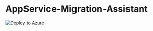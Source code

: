 # AppService-Migration-Assistant

[![Deploy to Azure](https://aka.ms/deploytoazurebutton)](https://portal.azure.com/#create/Microsoft.Template/uri/https%3A%2F%2Fraw.githubusercontent.com%2Fmaiaacademy%2FAppService-Migration-Assistant%2Fmain%2Ftemplate.json)
